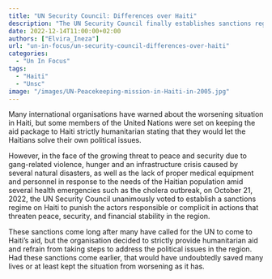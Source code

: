 ```yaml
---
title: "UN Security Council: Differences over Haiti"
description: "The UN Security Council finally establishes sanctions regime on Haiti to punish actors threatening peace and security."
date: 2022-12-14T11:00:00+02:00
authors: ["Elvira_Ineza"]
url: "un-in-focus/un-security-council-differences-over-haiti"
categories: 
  - "Un In Focus"
tags: 
  - "Haiti"
  - "Unsc"
image: "/images/UN-Peacekeeping-mission-in-Haiti-in-2005.jpg"
---
```

Many international organisations have warned about the worsening situation in Haiti, but some members of the United Nations were set on keeping the aid package to Haiti strictly humanitarian stating that they would let the Haitians solve their own political issues.

However, in the face of the growing threat to peace and security due to gang-related violence, hunger and an infrastructure crisis caused by several natural disasters, as well as the lack of proper medical equipment and personnel in response to the needs of the Haitian population amid several health emergencies such as the cholera outbreak, on October 21, 2022, the UN Security Council unanimously voted to establish a sanctions regime on Haiti to punish the actors responsible or complicit in actions that threaten peace, security, and financial stability in the region.

These sanctions come long after many have called for the UN to come to Haiti’s aid, but the organisation decided to strictly provide humanitarian aid and refrain from taking steps to address the political issues in the region. Had these sanctions come earlier, that would have undoubtedly saved many lives or at least kept the situation from worsening as it has.
